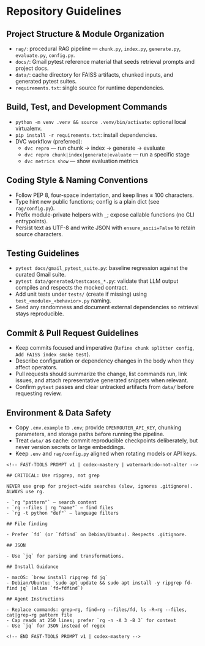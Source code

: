 # Repository Guidelines

## Project Structure & Module Organization
- `rag/`: procedural RAG pipeline — `chunk.py`, `index.py`, `generate.py`, `evaluate.py`, `config.py`.
- `docs/`: Gmail pytest reference material that seeds retrieval prompts and project docs.
- `data/`: cache directory for FAISS artifacts, chunked inputs, and generated pytest suites.
- `requirements.txt`: single source for runtime dependencies.

## Build, Test, and Development Commands
- `python -m venv .venv && source .venv/bin/activate`: optional local virtualenv.
- `pip install -r requirements.txt`: install dependencies.
- DVC workflow (preferred):
  - `dvc repro` — run chunk → index → generate → evaluate
  - `dvc repro chunk|index|generate|evaluate` — run a specific stage
  - `dvc metrics show` — show evaluation metrics

## Coding Style & Naming Conventions
- Follow PEP 8, four-space indentation, and keep lines ≤ 100 characters.
- Type hint new public functions; config is a plain dict (see `rag/config.py`).
- Prefix module-private helpers with `_`; expose callable functions (no CLI entrypoints).
- Persist text as UTF-8 and write JSON with `ensure_ascii=False` to retain source characters.

## Testing Guidelines
- `pytest docs/gmail_pytest_suite.py`: baseline regression against the curated Gmail suite.
- `pytest data/generated/testcases_*.py`: validate that LLM output compiles and respects the mocked contract.
- Add unit tests under `tests/` (create if missing) using `test_<module>_<behavior>.py` naming.
- Seed any randomness and document external dependencies so retrieval stays reproducible.

## Commit & Pull Request Guidelines
- Keep commits focused and imperative (`Refine chunk splitter config`, `Add FAISS index smoke test`).
- Describe configuration or dependency changes in the body when they affect operators.
- Pull requests should summarize the change, list commands run, link issues, and attach representative generated snippets when relevant.
- Confirm `pytest` passes and clear untracked artifacts from `data/` before requesting review.

## Environment & Data Safety
- Copy `.env.example` to `.env`; provide `OPENROUTER_API_KEY`, chunking parameters, and storage paths before running the pipeline.
- Treat `data/` as cache: commit reproducible checkpoints deliberately, but never version secrets or large embeddings.
- Keep `.env` and `rag/config.py` aligned when rotating models or API keys.

```
<!-- FAST-TOOLS PROMPT v1 | codex-mastery | watermark:do-not-alter -->

## CRITICAL: Use ripgrep, not grep

NEVER use grep for project-wide searches (slow, ignores .gitignore). ALWAYS use rg.

- `rg "pattern"` — search content
- `rg --files | rg "name"` — find files
- `rg -t python "def"` — language filters

## File finding

- Prefer `fd` (or `fdfind` on Debian/Ubuntu). Respects .gitignore.

## JSON

- Use `jq` for parsing and transformations.

## Install Guidance

- macOS: `brew install ripgrep fd jq`
- Debian/Ubuntu: `sudo apt update && sudo apt install -y ripgrep fd-find jq` (alias `fd=fdfind`)

## Agent Instructions

- Replace commands: grep→rg, find→rg --files/fd, ls -R→rg --files, cat|grep→rg pattern file
- Cap reads at 250 lines; prefer `rg -n -A 3 -B 3` for context
- Use `jq` for JSON instead of regex

<!-- END FAST-TOOLS PROMPT v1 | codex-mastery -->
```
